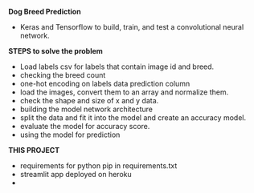 **Dog Breed Prediction**
 - Keras and Tensorflow to build, train, and test a convolutional neural network.

**STEPS to solve the problem**
 - Load labels csv for labels that contain image id and breed.
 - checking the breed count
 - one-hot encoding on labels data prediction column
 - load the images, convert them to an array and normalize them.
 - check the shape and size of x and y data.
 - building the model network architecture
 - split the data and fit it into the model and create an accuracy model.
 - evaluate the model for accuracy score.
 - using the model for prediction

**THIS PROJECT**
 - requirements for python pip in requirements.txt
 - streamlit app deployed on heroku
 - 